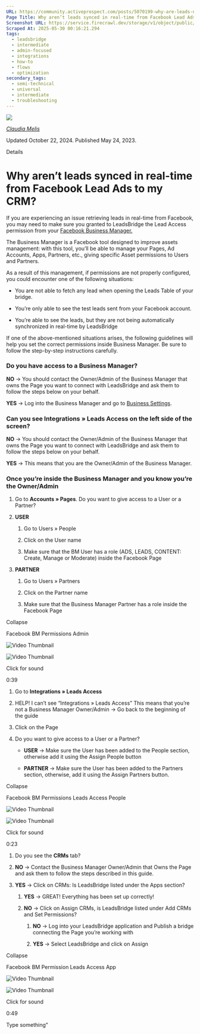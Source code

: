 ```yaml
---
URL: https://community.activeprospect.com/posts/5070199-why-are-leads-not-pushed-in-real-time-from-facebook-lead-ads-to-my-crm
Page Title: Why aren’t leads synced in real-time from Facebook Lead Ads to my CRM?
Screenshot URL: https://service.firecrawl.dev/storage/v1/object/public/media/screenshot-427e918f-8b3e-4a7f-94bc-aa77aee38bc2.png
Scraped At: 2025-05-30 00:16:21.294
tags:
  - leadsbridge
  - intermediate
  - admin-focused
  - integrations
  - how-to
  - flows
  - optimization
secondary_tags:
  - semi-technical
  - universal
  - intermediate
  - troubleshooting
---
```


[![](https://content2.bloomfire.com/avatars/users/1451136/thumb/thumbnail.png?f=1623686660&Expires=1748567773&Signature=daq2ZUs-ce5e53PgoRM71vcEVURBBOKpu5i8R4sU7SfonYkc539CuH1dh1Xi5vKbSTCdJ3~GZVE75YgmniH5wEZ8iwq5E84m~ZEBi8aPX80MgzTb0TM8hCH5M2kr6Q9ck~o5UvxH9thDIBFXdzho~xhpJIrsDEcnjvX67mNqPve1mLh3GirtxtuKaEJVVRdeyYdyj5TmKT3n9d3i8weffwmJ7ZbhpI8bZ3dqEQO1K-XTs4KanA2hzS86lPXkNUdXNd0lvjLzAxWPpNwxAXaw~BuBhUPZuU0VFlAhDUoVyMjiJNouyWXe3p5hOeHQhvz2wZw225Gm7IulgXc0m91D~Q__&Key-Pair-Id=APKAIDFCFZ2UHE5LPIUA)](https://community.activeprospect.com/memberships/8017840-claudia-melis)

[_Claudia Melis_](https://community.activeprospect.com/memberships/8017840-claudia-melis)

Updated October 22, 2024. Published May 24, 2023.

Details

# Why aren’t leads synced in real-time from Facebook Lead Ads to my CRM?

If you are experiencing an issue retrieving leads in real-time from Facebook, you may need to make sure you granted to LeadsBridge the Lead Access permission from your [Facebook Business Manager.](https://www.facebook.com/business/help/442345745885606?id=180505742745347)

The Business Manager is a Facebook tool designed to improve assets management: with this tool, you’ll be able to manage your Pages, Ad Accounts, Apps, Partners, etc., giving specific Asset permissions to Users and Partners.

As a result of this management, if permissions are not properly configured, you could encounter one of the following situations:

- You are not able to fetch any lead when opening the Leads Table of your bridge.

- You’re only able to see the test leads sent from your Facebook account.

- You’re able to see the leads, but they are not being automatically synchronized in real-time by LeadsBridge


If one of the above-mentioned situations arises, the following guidelines will help you set the correct permissions inside Business Manager. Be sure to follow the step-by-step instructions carefully.

### **Do you have access to a Business Manager?**

**NO** → You should contact the Owner/Admin of the Business Manager that owns the Page you want to connect with LeadsBridge and ask them to follow the steps below on your behalf.

**YES** → Log into the Business Manager and go to [Business Settings](https://business.facebook.com/settings/).

### **Can you see Integrations » Leads Access on the left side of the screen?**

**NO** → You should contact the Owner/Admin of the Business Manager that owns the Page you want to connect with LeadsBridge and ask them to follow the steps below on your behalf.

**YES** → This means that you are the Owner/Admin of the Business Manager.

### **Once you’re inside the Business Manager and you know you’re the Owner/Admin**

1. Go to **Accounts » Pages**. Do you want to give access to a User or a Partner?

1. **USER**

      1. Go to Users » People

      2. Click on the User name

      3. Make sure that the BM User has a role (ADS, LEADS, CONTENT: Create, Manage or Moderate) inside the Facebook Page
2. **PARTNER**

      1. Go to Users » Partners

      2. Click on the Partner name

      3. Make sure that the Business Manager Partner has a role inside the Facebook Page

Collapse

Facebook BM Permissions Admin

![Video Thumbnail](https://fast.wistia.net/embed/medias/8bqvj65gdk/swatch)

![Video Thumbnail](https://embed-ssl.wistia.com/deliveries/1a7552d0fedfba086a316fedfb13936baed56505.webp?image_crop_resized=960x542)

Click for sound

0:39

1. Go to **Integrations » Leads Access**

1. HELP! I can’t see “Integrations » Leads Access” This means that you’re not a Business Manager Owner/Admin → Go back to the beginning of the guide

2. Click on the Page

3. Do you want to give access to a User or a Partner?

      - **USER** → Make sure the User has been added to the People section, otherwise add it using the Assign People button

      - **PARTNER** → Make sure the User has been added to the Partners section, otherwise, add it using the Assign Partners button.

Collapse

Facebook BM Permissions Leads Access People

![Video Thumbnail](https://fast.wistia.net/embed/medias/yyu2xzmvpj/swatch)

![Video Thumbnail](https://embed-ssl.wistia.com/deliveries/a82021787ef4e23cf3d267472ae3b05523bc0ede.webp?image_crop_resized=960x473)

Click for sound

0:23

1. Do you see the **CRMs** tab?

1. **NO** → Contact the Business Manager Owner/Admin that Owns the Page and ask them to follow the steps described in this guide.

2. **YES** → Click on CRMs: Is LeadsBridge listed under the Apps section?

      1. **YES** → GREAT! Everything has been set up correctly!

      2. **NO** → Click on Assign CRMs, is LeadsBridge listed under Add CRMs and Set Permissions?

         1. **NO** → Log into your LeadsBridge application and Publish a bridge connecting the Page you’re working with

         2. **YES** → Select LeadsBridge and click on Assign

Collapse

Facebook BM Permission Leads Access App

![Video Thumbnail](https://fast.wistia.net/embed/medias/ippx2mi0xe/swatch)

![Video Thumbnail](https://embed-ssl.wistia.com/deliveries/0893733dd9ceb951dbde7770e6a3e0971064ffaf.webp?image_crop_resized=960x539)

Click for sound

0:49

Type something"

